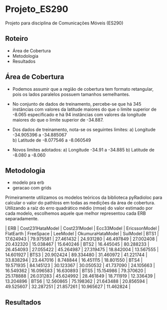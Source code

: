 # Projeto_ES290
Projeto para disciplina de Comunicações Móveis (ES290)


## Roteiro 

* Área de Cobertura
* Metodologia
* Resultados

## Área de Cobertura

* Podemos assumir que a região de cobertura tem formato retangular, pois os lados paralelos possuem tamanhos semelhantes.

* No conjunto de dados de treinamento, percebe-se que há 345 instâncias com valores da latitude maiores do que o limite superior de -8.065 especificado e há 94  instâncias com valores da longitude maiores do que o limite superior de -34.887.

* Dos dados de treinamento, nota-se os seguintes limites:
a) Longitude -34.905396 a -34.885067  
b) Latitude de -8.077546 a -8.060549

* Novos limites adotados:
a) Longitude -34.91 a -34.885 
b) Latitude de -8.080 a -8.060


## Metodologia

* modelo pra erb
* geracao com grids

Primeiramente utilizamos os modelos teóricos da biblioteca pyRadioloc para calcular o valor do pathloss em todas as medições da área de cobertura. Utilizando a raíz do erro quadrático médio (rmse) do valor estimado por cada modelo, escolhemos aquele que melhor representou cada ERB separadamente.

| ERB | Cost231HataModel | Cost231Model | Ecc33Model | EricssonModel | FlatEarth | FreeSpace |  LeeModel | OkumuraHataModel | SuiModel |
BTS1     |    17.624943  |   79.975581 |  27.461432  |    24.931280 | 46.497849 | 27.002408  | 20.432320  |       15.038467 | 15.640246 |
BTS2   |      16.445045  |   80.288233 |  26.454093   |   27.055422 | 45.264987 | 27.319475 | 18.842004     |    13.567555 | 14.601927 |
BTS3   |      20.902424  |   89.334480 |  31.460972  |    41.221744 | 33.838294 | 23.447016 |  8.748844  |       16.451115 | 18.801550 |
BTS4   |      19.571935   |  84.145123 |  30.123367  |    30.050532 | 41.737090 | 24.105663 | 16.549362  |       16.096583 | 16.630893 |
BTS5  |       15.154986  |   79.370620 |  25.178888 |     26.031283  | 45.624992 | 28.461849 | 18.711919    |     12.336439 | 13.204896 |
BTS6  |       12.560865  |   75.198362 |  21.643488  |    20.856594 | 49.525607 | 32.287251 |  21.857261   |      10.965627 | 11.462824 |


## Resultados
